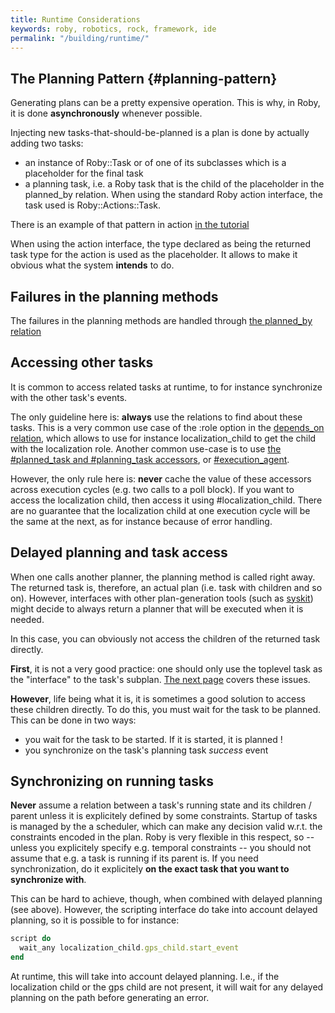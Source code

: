 ```yaml
---
title: Runtime Considerations
keywords: roby, robotics, rock, framework, ide
permalink: "/building/runtime/"
---
```


The Planning Pattern {#planning-pattern}
----------------
Generating plans can be a pretty expensive operation. This is why, in Roby, it
is done __asynchronously__ whenever possible.

Injecting new tasks-that-should-be-planned is a plan is done by actually adding
two tasks:

 * an instance of Roby::Task or of one of its subclasses which is a placeholder
   for the final task
 * a planning task, i.e. a Roby task that is the child of the placeholder in
   the planned_by relation. When using the standard Roby action interface,
   the task used is Roby::Actions::Task.

There is an example of that pattern in action [in the
tutorial](../tutorial/relations_display.html#planning)

When using the action interface, the type declared as being the returned task
type for the action is used as the placeholder. It allows to make it obvious
what the system __intends__ to do.

Failures in the planning methods
--------------------------------
The failures in the planning methods are handled through [the planned_by
relation](../task_relations/planned_by.html)

Accessing other tasks
---------------------
It is common to access related tasks at runtime, to for instance synchronize
with the other task's events.

The only guideline here is: __always__ use the relations to find about these
tasks. This is a very common use case of the :role option in the [depends_on
relation](../task_relations/dependency.html), which allows to use for instance
localization_child to get the child with the localization role. Another common
use-case is to use [the #planned_task and #planning_task
accessors](../task_relations/planned_by.html), or
[#execution_agent](../task_relations/executed_by.html).

However, the only rule here is: __never__ cache the value of these accessors
across execution cycles (e.g. two calls to a poll block). If you want to access
the localization child, then access it using #localization_child.  There are no
guarantee that the localization child at one execution cycle will be the same
at the next, as for instance because of error handling.

Delayed planning and task access
--------------------------------
When one calls another planner, the planning method is called right away. The
returned task is, therefore, an actual plan (i.e. task with children and so
on). However, interfaces with other plan-generation tools (such as
[syskit](http://rock-robotics.org/documentation/system/index.html)) might
decide to always return a planner that will be executed when it is needed.

In this case, you can obviously not access the children of the returned task directly.

__First__, it is not a very good practice: one should only use the toplevel
task as the "interface" to the task's subplan. [The next page](patterns.html)
covers these issues.

__However__, life being what it is, it is sometimes a good solution to access these children
directly. To do this, you must wait for the task to be planned. This can be done in two ways:

 * you wait for the task to be started. If it is started, it is planned !
 * you synchronize on the task's planning task _success_ event

Synchronizing on running tasks
------------------------------
__Never__ assume a relation between a task's running state and its children /
parent unless it is explicitely defined by some constraints. Startup of tasks
is managed by the a scheduler, which can make any decision valid w.r.t.
the constraints encoded in the plan. Roby is very flexible in this respect, so
-- unless you explicitely specify e.g. temporal constraints -- you should not
assume that e.g. a task is running if its parent is. If you need
synchronization, do it explicitely __on the exact task that you want to
synchronize with__.

This can be hard to achieve, though, when combined with delayed planning (see
above). However, the scripting interface do take into account delayed planning,
so it is possible to for instance:

``` ruby
script do
  wait_any localization_child.gps_child.start_event
end
```

At runtime, this will take into account delayed planning. I.e., if the localization
child or the gps child are not present, it will wait for any delayed planning on the
path before generating an error.


